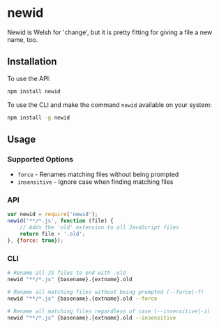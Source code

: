 # newid
Newid is Welsh for 'change', but it is pretty fitting for giving a file a new name, too.

## Installation
To use the API:

```bash
npm install newid
```

To use the CLI and make the command `newid` available on your system:
```bash
npm install -g newid
```

## Usage

### Supported Options
* `force` - Renames matching files without being prompted
* `insensitive` - Ignore case when finding matching files

### API
```javascript
var newid = require('newid');
newid('**/*.js', function (file) {
	// Adds the 'old' extension to all JavaScript files
	return file + '.old';
}, {force: true});
```

### CLI
```bash
# Rename all JS files to end with .old
newid "**/*.js" {basename}.{extname}.old

# Rename all matching files without being prompted (--force|-f)
newid "**/*.js" {basename}.{extname}.old --force

# Rename all matching files regardless of case (--insensitive|-i)
newid "**/*.js" {basename}.{extname}.old --insensitive
```
